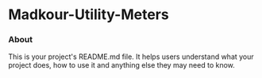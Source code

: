 Madkour-Utility-Meters
======================

### About

This is your project's README.md file. It helps users understand what your
project does, how to use it and anything else they may need to know.